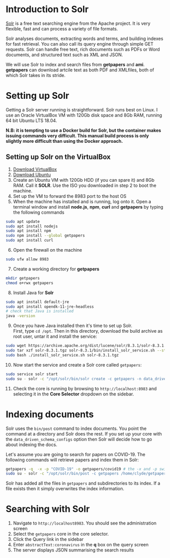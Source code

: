 # Introduction to Solr

[Solr](https://lucene.apache.org/solr/downloads.html) is a free text searching engine from the Apache project.  It is very flexible, fast and can process a variety of file formats.  

Solr analyses documents, extracting words and terms, and building indexes for fast retrieval.  You can also call its query engine through simple GET requests.  Solr can handle free text, rich documents such as PDFs or Word documents, and structured text such as XML and JSON.

We will use Solr to index and search files from **getpapers** and **ami**.  **getpapers** can download artcile text as both PDF and XMLfiles, both of which Solr takes in its stride.

# Setting up Solr
Getting a Solr server running is straightforward.  Solr runs best on Linux.  I use an Oracle VirtualBox VM with 120Gb disk space and 8Gb RAM, running 64 bit Ubuntu LTS 18.04.

**N.B:  it is tempting to use a Docker build for Solr, but the container makes issuing commands very difficult.  This manual build process is only slightly more difficult than using the Docker approach.**

## Setting up Solr on the VirtualBox
1. [Download VirtualBox](https://www.virtualbox.org/wiki/Downloads)
2. [Download Ubuntu](https://ubuntu.com/#download)
3. Create an Ubuntu VM with 120Gb HDD (if you can spare it) and 8Gb RAM.  Call it **SOLR**.  Use the ISO you downloaded in step 2 to boot the machine.
4. Set up the VM to forward the 8983 port to the host OS
5. When the machine has installed and is running, log onto it.  Open a terminal window and install **node.js**, **npm**, **curl** and **getpapers** by typing the following commands
```bash
sudo apt update
sudo apt install nodejs
sudo apt install npm
sudo npm install --global getpapers
sudo apt install curl
```
6. Open the firewall on the machine
```bash
sudo ufw allow 8983
```
7. Create a working directory for **getpapers**
```bash
mkdir getpapers
chmod o+rwx getpapers
```
8. Install Java for **Solr**
```bash
sudo apt install default-jre
sudo apt install opendk-11-jre-headless
# check that Java is installed
java -version
```
9. Once you have Java installed then it's time to set up Solr.  
First, type `cd /opt`.  Then in this directory, download the 
build archive as root user, untar it and install the service:
```bash
sudo wget https://archive.apache.org/dist/lucene/solr/8.3.1/solr-8.3.1.tgz
sudo tar xzf solr-8.3.1.tgz solr-8.3.1/bin/install_solr_service.sh --strip-components=2
sudo bash ./install_solr_service.sh solr-8.3.1.tgz
```
10. Now start the service and create a Solr core called `getpapers`:
```bash
sudo service solr start
sudo su - solr -c "/opt/solr/bin/solr create -c getpapers -n data_driven_schema_configs"
```
11. Check the core is running by browsing to `http://localhost:8983` and selecting it in the **Core Selector** dropdown on the sidebar.

# Indexing documents
Solr uses the `bin/post` command to index documents.  You point the command at a directory and Solr does the rest.  If you set up your core with the `data_driven_schema_configs` option then Solr will decide how to go about indexing the docs.

Let's assume you are going to search for papers on COVID-19.  The following commands will retrieve papers and index them in Solr:
```bash
getpapers -q  -x -p "COVID-19" -o getpapers/covid19 # the -x and -p switches download the fult text as XML and PDFs
sudo su - solr -c "/opt/solr/bin/post -c getpapers /home/clyde/getpapers"
```
Solr has added all the files in `getpapers` and subdirectories to its index.  If a file exists then it simply overwrites the index information.

# Searching with Solr

1. Navigate to `http://localhost8983`.  You should see the administration screen
2. Select the `getpapers` core in the core selector.
3. Click the Query link in the sidebar
4. Enter `abstractText:coronavirus` in the **q** box on the query screen
5. The server displays  JSON summarising the search results
